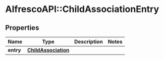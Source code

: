 # AlfrescoAPI::ChildAssociationEntry

## Properties
Name | Type | Description | Notes
------------ | ------------- | ------------- | -------------
**entry** | [**ChildAssociation**](ChildAssociation.md) |  | 


